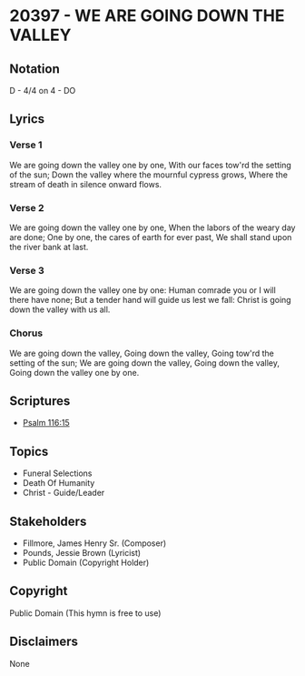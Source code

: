 # 20397 - WE ARE GOING DOWN THE VALLEY

## Notation

D - 4/4 on 4 - DO

## Lyrics

### Verse 1

We are going down the valley one by one, With our faces tow'rd the setting of the sun; Down the valley where the mournful cypress grows, Where the stream of death in silence onward flows.

### Verse 2

We are going down the valley one by one, When the labors of the weary day are done; One by one, the cares of earth for ever past, We shall stand upon the river bank at last.

### Verse 3

We are going down the valley one by one: Human comrade you or I will there have none; But a tender hand will guide us lest we fall: Christ is going down the valley with us all.

### Chorus

We are going down the valley, Going down the valley, Going tow'rd the setting of the sun; We are going down the valley, Going down the valley, Going down the valley one by one.


## Scriptures

- [Psalm 116:15](https://www.biblegateway.com/passage/?search=Psalm%20116%3A15)

## Topics

- Funeral Selections
- Death Of Humanity
- Christ - Guide/Leader

## Stakeholders

- Fillmore, James Henry  Sr. (Composer)
- Pounds, Jessie Brown (Lyricist)
- Public Domain (Copyright Holder)

## Copyright

Public Domain
(This hymn is free to use)

## Disclaimers

None

